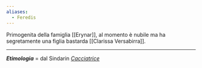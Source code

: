 ```yaml
---
aliases:
  - Feredis
---
```

Primogenita della famiglia [[Erynar]], al momento è nubile ma ha segretamente una figlia bastarda [[Clarissa Versabirra]]. 

___
***Etimologia*** = dal Sindarin *[Cacciatrice](https://www.elfdict.com/wt/514382)*

